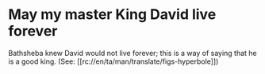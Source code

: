 # May my master King David live forever

Bathsheba knew David would not live forever; this is a way of saying that he is a good king. (See: [[rc://en/ta/man/translate/figs-hyperbole]])

